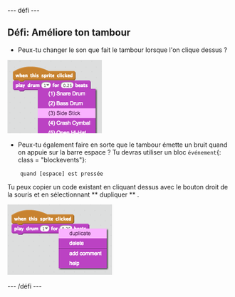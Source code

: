 \--- défi \---

## Défi: Améliore ton tambour

+ Peux-tu changer le son que fait le tambour lorsque l'on clique dessus ?

![Captures d'écran](images/band-drum-sound.png)

+ Peux-tu également faire en sorte que le tambour émette un bruit quand on appuie sur la barre espace ? Tu devras utiliser un bloc `événement`{: class = "blockevents"}:

```blocks
    quand [espace] est pressée
```

Tu peux copier un code existant en cliquant dessus avec le bouton droit de la souris et en sélectionnant ** dupliquer ** .

![Captures d'écran](images/band-duplicate-code.png)

\--- /défi \---